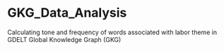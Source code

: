# GKG_Data_Analysis
Calculating tone and frequency of words associated with labor theme in GDELT Global Knowledge Graph (GKG)
